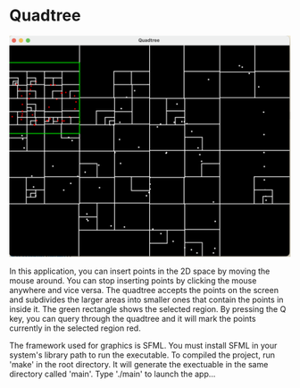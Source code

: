 # Quadtree

![](res/screenshot_01.png)

In this application, you can insert points in the 2D space by moving the mouse around.
You can stop inserting points by clicking the mouse anywhere and vice versa.
The quadtree accepts the points on the screen and subdivides the larger areas into smaller
ones that contain the points in inside it. The green rectangle shows the selected region.
By pressing the Q key, you can query through the quadtree and it will mark the points currently
in the selected region red.

The framework used for graphics is SFML. You must install SFML in your system's library path to run the
executable. To compiled the project, run 'make' in the root directory. It will generate the exectuable
in the same directory called 'main'. Type './main' to launch the app...
